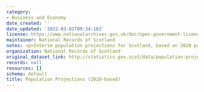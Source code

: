 ```yaml
---
category:
- Business and Economy
date_created: ''
date_updated: '2022-03-01T09:34:16Z'
license: https://www.nationalarchives.gov.uk/doc/open-government-licence/version/3/
maintainer: National Records of Scotland
notes: <p>Interim population projections for Scotland, based on 2020 population estimates</p>
organization: National Records of Scotland
original_dataset_link: http://statistics.gov.scot/data/population-projections-2020-based
records: null
resources: []
schema: default
title: Population Projections (2020-based)
---
```

